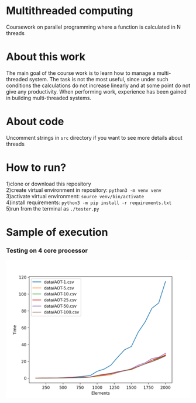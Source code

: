 # Multithreaded computing
Coursework on parallel programming where a function is calculated in N threads

# About this work
The main goal of the course work is to learn how to manage a multi-threaded system. 
The task is not the most useful, since under such conditions the calculations do not increase linearly and at some point do not give any productivity. 
When performing work, experience has been gained in building multi-threaded systems.

# About code
Uncomment strings in ```src``` directory if you want to see more details about threads

# How to run?
1)clone or download this repository  
2)create virtual environment in repository: ```python3 -m venv venv```  
3)activate virtual environment: ```source venv/bin/activate```  
4)install requirements: ```python3 -m pip install -r requirements.txt```  
5)run from the terminal as ```./tester.py```  
# Sample of execution 
### Testing on 4 core processor
![alt-text](https://github.com/AleksandrTolstoy/multithreaded-computing/blob/master/samples/testing%20on%204%20core%20processor.png)

